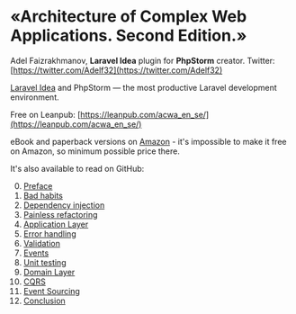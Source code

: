 # «Architecture of Complex Web Applications. Second Edition.»

Adel Faizrakhmanov, **Laravel Idea** plugin for **PhpStorm** creator. Twitter: [https://twitter.com/Adelf32](https://twitter.com/Adelf32)

[Laravel Idea](https://laravel-idea.com/?utm_medium=book&utm_source=book_architecture&utm_campaign=link_in_en_description) and PhpStorm — the most productive Laravel development environment.

Free on Leanpub: [https://leanpub.com/acwa_en_se/](https://leanpub.com/acwa_en_se/)

eBook and paperback versions on [Amazon](amazon.md) - it's impossible to make it free on Amazon, so minimum possible price there.

It's also available to read on GitHub:

0. [Preface](manuscript/0-preface.md)
1. [Bad habits](manuscript/1-bad-habits.md)
2. [Dependency injection](manuscript/2-di.md)
3. [Painless refactoring](manuscript/3-painless-refactoring.md)
4. [Application Layer](manuscript/4-application-layer.md)
5. [Error handling](manuscript/5-error-handling.md)
6. [Validation](manuscript/6-validation.md)
7. [Events](manuscript/7-events.md)
8. [Unit testing](manuscript/8-unit-test.md)
9. [Domain Layer](manuscript/9-domain-layer.md)
10. [CQRS](manuscript/10-cqrs.md)
11. [Event Sourcing](manuscript/11-es.md)
12. [Conclusion](manuscript/12-end.md)
